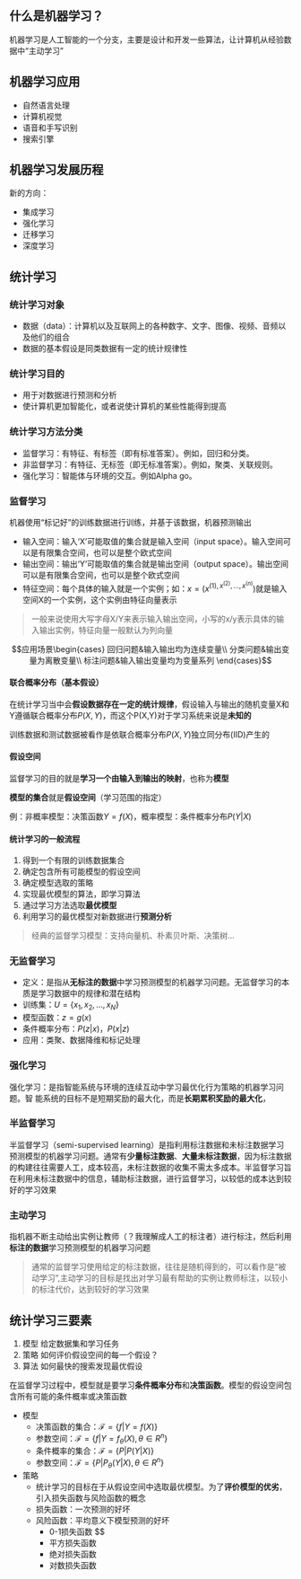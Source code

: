 ## 什么是机器学习？

机器学习是人工智能的一个分支，主要是设计和开发一些算法，让计算机从经验数据中“主动学习”

## 机器学习应用

- 自然语言处理
- 计算机视觉
- 语音和手写识别
- 搜索引擎

## 机器学习发展历程

新的方向：

- 集成学习
- 强化学习
- 迁移学习
- 深度学习

## 统计学习

### 统计学习对象

- 数据（data）：计算机以及互联网上的各种数字、文字、图像、视频、音频以及他们的组合
- 数据的基本假设是同类数据有一定的统计规律性

### 统计学习目的

- 用于对数据进行预测和分析
- 使计算机更加智能化，或者说使计算机的某些性能得到提高

### 统计学习方法分类

- 监督学习：有特征、有标签（即有标准答案）。例如，回归和分类。
- 非监督学习：有特征、无标签（即无标准答案）。例如，聚类、关联规则。
- 强化学习：智能体与环境的交互。例如Alpha go。

### 监督学习

机器使用“标记好”的训练数据进行训练，并基于该数据，机器预测输出

- 输入空间：输入‘X’可能取值的集合就是输入空间（input space）。输入空间可以是有限集合空间，也可以是整个欧式空间
- 输出空间：输出‘Y’可能取值的集合就是输出空间（output space）。输出空间可以是有限集合空间，也可以是整个欧式空间
- 特征空间：每个具体的输入就是一个实例；如：$x=(x^{(1),x^{(2)},\dots,x^{(n)}})$就是输入空间X的一个实例，这个实例由特征向量表示

> 一般来说使用大写字母X/Y来表示输入输出空间，小写的x/y表示具体的输入输出实例，特征向量一般默认为列向量

$$应用场景\begin{cases}
    回归问题&输入输出均为连续变量\\
    分类问题&输出变量为离散变量\\
    标注问题&输入输出变量均为变量系列
\end{cases}$$

#### 联合概率分布（基本假设）

在统计学习当中会**假设数据存在一定的统计规律**，假设输入与输出的随机变量X和Y遵循联合概率分布$P(X,Y)$，而这个P(X,Y)对于学习系统来说是**未知的**

训练数据和测试数据被看作是依联合概率分布$P(X,Y)$独立同分布(IID)产生的

#### 假设空间

监督学习的目的就是**学习一个由输入到输出的映射**，也称为**模型**

**模型的集合**就是**假设空间**（学习范围的指定）

例：非概率模型：决策函数$Y=f(X)$，概率模型：条件概率分布$P(Y|X)$

#### 统计学习的一般流程

1. 得到一个有限的训练数据集合
2. 确定包含所有可能模型的假设空间
3. 确定模型选取的策略
4. 实现最优模型的算法，即学习算法
5. 通过学习方法选取**最优模型**
6. 利用学习的最优模型对新数据进行**预测分析**

> 经典的监督学习模型：支持向量机、朴素贝叶斯、决策树...

### 无监督学习

- 定义：是指从**无标注的数据**中学习预测模型的机器学习问题。无监督学习的本质是学习数据中的规律和潜在结构
- 训练集：$U=\{x_1,x_2,\dots,x_N\}$
- 模型函数：$z=g(x)$
- 条件概率分布：$P(z|x)，P(x|z)$
- 应用：类聚、数据降维和标记处理

### 强化学习

强化学习：是指智能系统与环境的连续互动中学习最优化行为策略的机器学习问题。智
能系统的目标不是短期奖励的最大化，而是**长期累积奖励的最大化**，

### 半监督学习

半监督学习（semi-supervised learning）是指利用标注数据和未标注数据学习预测模型的机器学习问题。通常有**少量标注数据**、**大量未标注数据**，因为标注数据的构建往往需要人工，成本较高，未标注数据的收集不需太多成本。半监督学习旨在利用未标注数据中的信息，辅助标注数据，进行监督学习，以较低的成本达到较好的学习效果

### 主动学习

指机器不断主动给出实例让教师（？我理解成人工的标注者）进行标注，然后利用**标注的数据**学习预测模型的机器学习问题

> 通常的监督学习使用给定的标注数据，往往是随机得到的，可以看作是“被动学习”,主动学习的目标是找出对学习最有帮助的实例让教师标注，以较小的标注代价，达到较好的学习效果

## 统计学习三要素

1. 模型 给定数据集和学习任务
2. 策略 如何评价假设空间的每一个假设？
3. 算法 如何最快的搜索发现最优假设

在监督学习过程中，模型就是要学习**条件概率分布**和**决策函数**。模型的假设空间包含所有可能的条件概率或决策函数

- 模型
    - 决策函数的集合：$\mathcal{F}=\{f|Y=f(X)\}$
    - 参数空间：$\mathcal{F}=\{f|Y=f_{\theta}(X),\theta\in R^n\}$
    - 条件概率的集合：$\mathcal{F}=\{P|P(Y|X)\}$
    - 参数空间：$\mathcal{F}=\{P|P_{\theta}(Y|X),\theta\in R^n\}$
- 策略
    - 统计学习的目标在于从假设空间中选取最优模型。为了**评价模型的优劣**，引入损失函数与风险函数的概念
    - 损失函数：一次预测的好坏
    - 风险函数：平均意义下模型预测的好坏
        - 0-1损失函数 $$
        - 平方损失函数
        - 绝对损失函数
        - 对数损失函数


